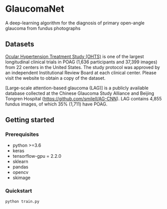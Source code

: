 # GlaucomaNet

A deep-learning algorithm for the diagnosis of primary open-angle glaucoma from fundus photographs
 

## Datasets

[Ocular Hypertension Treatment Study (OHTS)](https://ohts.wustl.edu/) is one of the largest longitudinal clinical trials in POAG (1,636 participants and 37,399 images) from 22 centers in the United States. The study protocol was approved by an independent Institutional Review Board at each clinical center. Please visit the website to obtain a copy of the dataset. 

[Large-scale attention-based glaucoma (LAG)] is a publicly available database collected at the Chinese Glaucoma Study Alliance and Beijing Tongren Hospital (https://github.com/smilell/AG-CNN). LAG contains 4,855 fundus images, of which 35% (1,711) have POAG.  

## Getting started

### Prerequisites

* python >=3.6
* keras
* tensorflow-gpu = 2.2.0
* sklearn
* pandas
* opencv
* skimage

### Quickstart

```sh
python train.py
```
